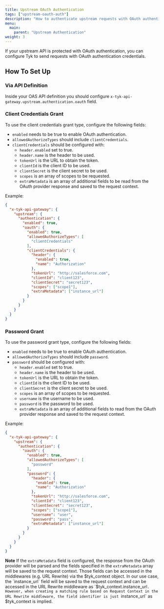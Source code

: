 ```yaml
---
title: Upstream OAuth Authentication
tags: ["upstream-oauth-auth"]
description: "How to authenticate upstream requests with OAuth authentication"
menu:
  main:
    parent: "Upstream Authentication"
weight: 3
---
```


If your upstream API is protected with OAuth authentication, you can configure Tyk to send requests with OAuth authentication credentials.

## How To Set Up

### Via API Definition

Inside your OAS API definition you should configure `x-tyk-api-gateway.upstream.authentication.oauth` field.

### Client Credentials Grant

To use the client credentials grant type, configure the following fields:

- `enabled` needs to be true to enable OAuth authentication.
- `allowedAuthorizeTypes` should include `clientCredentials`.
- `clientCredentials` should be configured with:
    - `header.enabled` set to true.
    - `header.name` is the header to be used.
    - `tokenUrl` is the URL to obtain the token.
    - `clientId` is the client ID to be used.
    - `clientSecret` is the client secret to be used.
    - `scopes` is an array of scopes to be requested.
    - `extraMetadata` is an array of additional fields to be read from the OAuth provider response and saved to the request context.

Example:
```json
{
  "x-tyk-api-gateway": {
    "upstream": {
      "authentication": {
        "enabled": true,
        "oauth": {
          "enabled": true,
          "allowedAuthorizeTypes": [
            "clientCredentials"
          ],
          "clientCredentials": {
            "header": {
              "enabled": true,
              "name": "Authorization"
            },
            "tokenUrl": "http://salesforce.com",
            "clientId": "client123",
            "clientSecret": "secret123",
            "scopes": ["scope1"],
            "extraMetadata": ["instance_url"]
          }
        }
      }
    }
  }
}
```

### Password Grant

To use the password grant type, configure the following fields:
- `enabled` needs to be true to enable OAuth authentication.
- `allowedAuthorizeTypes` should include `password`.
- `password` should be configured with:
  - `header.enabled` set to true.
  - `header.name` is the header to be used.
  - `tokenUrl` is the URL to obtain the token.
  - `clientId` is the client ID to be used.
  - `clientSecret` is the client secret to be used.
  - `scopes` is an array of scopes to be requested.
  - `username` is the username to be used.
  - `password` is the password to be used.
  - `extraMetadata` is an array of additional fields to read from the OAuth provider response and saved to the request context.


Example:
```json
{
  "x-tyk-api-gateway": {
    "upstream": {
      "authentication": {
        "oauth": {
          "enabled": true,
          "allowedAuthorizeTypes": [
            "password"
          ],
          "password": {
            "header": {
              "enabled": true,
              "name": "Authorization"
            },
            "tokenUrl": "http://salesforce.com",
            "clientId": "client123",
            "clientSecret": "secret123",
            "scopes": ["scope1"],
            "username": "user",
            "password": "pass",
            "extraMetadata": ["instance_url"]
          }
        }
      }
    }
  }
}
```

**Note**
If the `extraMetadata` field is configured, the response from the OAuth provider will be parsed and the fields specified in the `extraMetadata` array will be saved to the request context.
Those fields can be accessed in the middlewares (e.g. URL Rewrite) via the $tyk_context object.
In our use case, the `instance_url` field will be saved to the request context and can be accessed in the URL Rewrite middleware as `$tyk_context.instance_url`.
However, when creating a matching rule based on Request Context in the URL Rewrite middleware, the field identifier is just `instance_url` as $tyk_context is implied.


